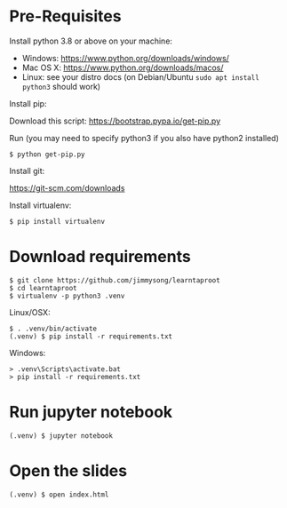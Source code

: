 # Pre-Requisites

Install python 3.8 or above on your machine:

 * Windows: https://www.python.org/downloads/windows/
 * Mac OS X: https://www.python.org/downloads/macos/
 * Linux: see your distro docs (on Debian/Ubuntu `sudo apt install python3` should work)

Install pip:

Download this script: https://bootstrap.pypa.io/get-pip.py

Run (you may need to specify python3 if you also have python2 installed)

    $ python get-pip.py

Install git:

https://git-scm.com/downloads

Install virtualenv:

    $ pip install virtualenv

# Download requirements

    $ git clone https://github.com/jimmysong/learntaproot
    $ cd learntaproot
    $ virtualenv -p python3 .venv

Linux/OSX:

    $ . .venv/bin/activate
    (.venv) $ pip install -r requirements.txt

Windows:

    > .venv\Scripts\activate.bat
    > pip install -r requirements.txt

# Run jupyter notebook

    (.venv) $ jupyter notebook

# Open the slides

    (.venv) $ open index.html
